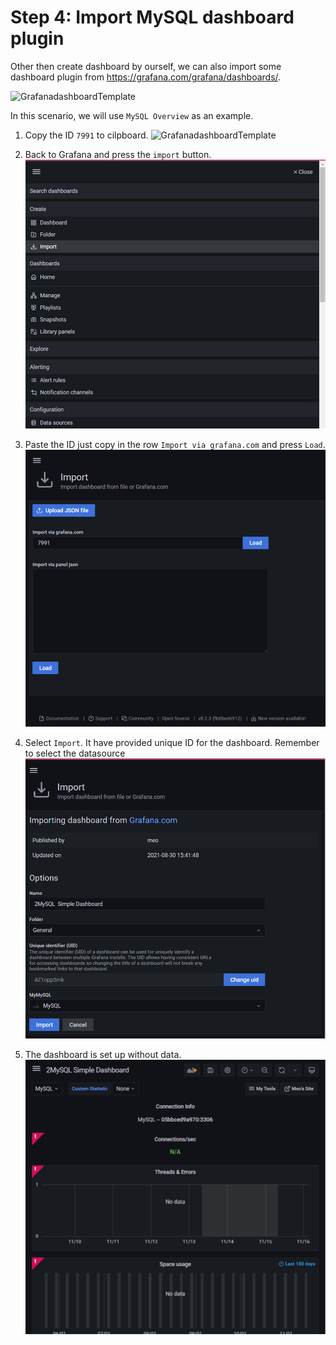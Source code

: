 # Step 4: Import MySQL dashboard plugin

Other then create dashboard by ourself, we can also import some dashboard plugin from https://grafana.com/grafana/dashboards/.

![GrafanadashboardTemplate](./step4-1.png)

In this scenario, we will use `MySQL Overview` as an example.
1. Copy the ID `7991` to cilpboard.
![GrafanadashboardTemplate](./step4-2.png)

2. Back to Grafana and press the `import` button.
![GrafanadashboardTemplate](./step4-3.png)

3. Paste the ID just copy in the row `Import via grafana.com` and press `Load`.
![GrafanadashboardTemplate](./step4-4.png)

4. Select `Import`. It have provided unique ID for the dashboard. Remember to select the datasource
![GrafanadashboardTemplate](./step4-5.png)

5. The dashboard is set up without data.
![GrafanadashboardTemplate](./step4-6.png)

